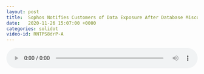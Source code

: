 ```yaml
---
layout: post
title:  Sophos Notifies Customers of Data Exposure After Database Misconfiguration
date:   2020-11-26 15:07:00 +0000
categories: solidot
video-id: RNTPS8drP-A
---
```


<audio id="youtube" style="width: 100%;" video-id="RNTPS8drP-A" controls></audio>

<script async type="text/javascript" src="/audio.js"></script>

